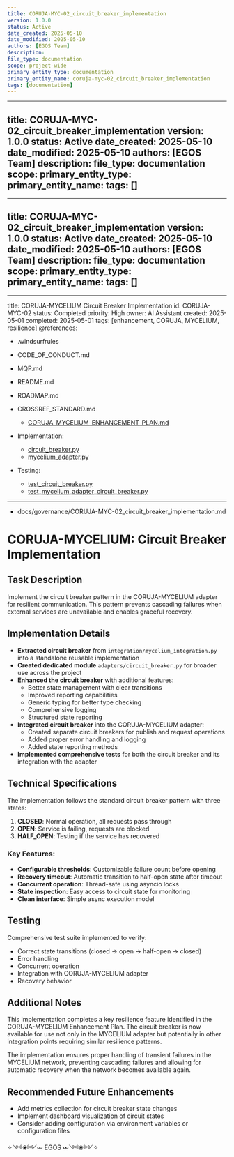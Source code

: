 ```yaml
---
title: CORUJA-MYC-02_circuit_breaker_implementation
version: 1.0.0
status: Active
date_created: 2025-05-10
date_modified: 2025-05-10
authors: [EGOS Team]
description: 
file_type: documentation
scope: project-wide
primary_entity_type: documentation
primary_entity_name: coruja-myc-02_circuit_breaker_implementation
tags: [documentation]
---
```

---
title: CORUJA-MYC-02_circuit_breaker_implementation
version: 1.0.0
status: Active
date_created: 2025-05-10
date_modified: 2025-05-10
authors: [EGOS Team]
description: 
file_type: documentation
scope: 
primary_entity_type: 
primary_entity_name: 
tags: []
---

---
title: CORUJA-MYC-02_circuit_breaker_implementation
version: 1.0.0
status: Active
date_created: 2025-05-10
date_modified: 2025-05-10
authors: [EGOS Team]
description: 
file_type: documentation
scope: 
primary_entity_type: 
primary_entity_name: 
tags: []
---

---
title: CORUJA-MYCELIUM Circuit Breaker Implementation
id: CORUJA-MYC-02
status: Completed
priority: High
owner: AI Assistant
created: 2025-05-01
completed: 2025-05-01
tags: [enhancement, CORUJA, MYCELIUM, resilience]
@references:
- .windsurfrules
- CODE_OF_CONDUCT.md
- MQP.md
- README.md
- ROADMAP.md
- CROSSREF_STANDARD.md

  - [CORUJA_MYCELIUM_ENHANCEMENT_PLAN.md](../../..\..\docs\CORUJA_MYCELIUM_ENHANCEMENT_PLAN.md)
- Implementation:
  - [circuit_breaker.py](../../..\..\subsystems\CORUJA\adapters\circuit_breaker.py)
  - [mycelium_adapter.py](../../..\..\subsystems\CORUJA\adapters\mycelium_adapter.py)
- Testing:
  - [test_circuit_breaker.py](../../..\..\subsystems\CORUJA\tests\adapters\test_circuit_breaker.py)
  - [test_mycelium_adapter_circuit_breaker.py](../../..\..\subsystems\CORUJA\tests\adapters\test_mycelium_adapter_circuit_breaker.py)
---
  - docs/governance/CORUJA-MYC-02_circuit_breaker_implementation.md

# CORUJA-MYCELIUM: Circuit Breaker Implementation

## Task Description

Implement the circuit breaker pattern in the CORUJA-MYCELIUM adapter for resilient communication. This pattern prevents cascading failures when external services are unavailable and enables graceful recovery.

## Implementation Details

- **Extracted circuit breaker** from `integration/mycelium_integration.py` into a standalone reusable implementation
- **Created dedicated module** `adapters/circuit_breaker.py` for broader use across the project
- **Enhanced the circuit breaker** with additional features:
  - Better state management with clear transitions
  - Improved reporting capabilities
  - Generic typing for better type checking
  - Comprehensive logging
  - Structured state reporting
- **Integrated circuit breaker** into the CORUJA-MYCELIUM adapter:
  - Created separate circuit breakers for publish and request operations
  - Added proper error handling and logging
  - Added state reporting methods
- **Implemented comprehensive tests** for both the circuit breaker and its integration with the adapter

## Technical Specifications

The implementation follows the standard circuit breaker pattern with three states:

1. **CLOSED**: Normal operation, all requests pass through
2. **OPEN**: Service is failing, requests are blocked
3. **HALF_OPEN**: Testing if the service has recovered

### Key Features:

- **Configurable thresholds**: Customizable failure count before opening
- **Recovery timeout**: Automatic transition to half-open state after timeout
- **Concurrent operation**: Thread-safe using asyncio locks
- **State inspection**: Easy access to circuit state for monitoring
- **Clean interface**: Simple async execution model

## Testing

Comprehensive test suite implemented to verify:

- Correct state transitions (closed → open → half-open → closed)
- Error handling
- Concurrent operation
- Integration with CORUJA-MYCELIUM adapter
- Recovery behavior

## Additional Notes

This implementation completes a key resilience feature identified in the CORUJA-MYCELIUM Enhancement Plan. The circuit breaker is now available for use not only in the MYCELIUM adapter but potentially in other integration points requiring similar resilience patterns.

The implementation ensures proper handling of transient failures in the MYCELIUM network, preventing cascading failures and allowing for automatic recovery when the network becomes available again.

## Recommended Future Enhancements

- Add metrics collection for circuit breaker state changes
- Implement dashboard visualization of circuit states
- Consider adding configuration via environment variables or configuration files

✧༺❀༻∞ EGOS ∞༺❀༻✧ 